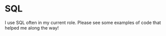 # SQL

I use SQL often in my current role. Please see some examples of code that helped me along the way!
